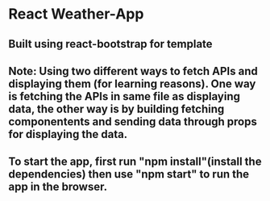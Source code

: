 # React Weather-App
## Built using react-bootstrap for template
## Note: Using two different ways to fetch APIs and displaying them (for learning reasons). One way is fetching the APIs in same file as displaying data, the other way is by building fetching componentents and sending data through props for displaying the data.

## To start the app, first run "npm install"(install the dependencies) then use "npm start" to run the app in the browser. 

